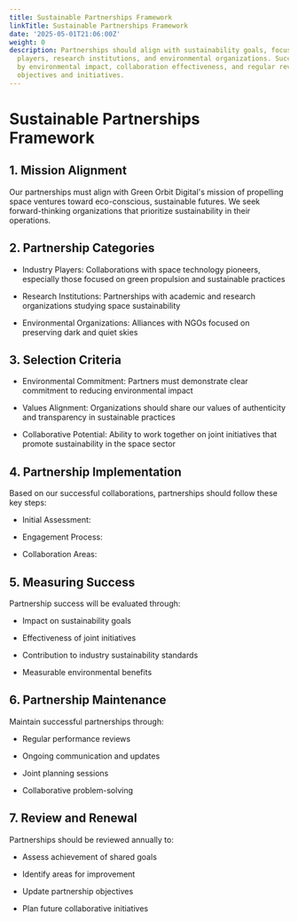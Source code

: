```yaml
---
title: Sustainable Partnerships Framework
linkTitle: Sustainable Partnerships Framework
date: '2025-05-01T21:06:00Z'
weight: 0
description: Partnerships should align with sustainability goals, focusing on industry
  players, research institutions, and environmental organizations. Success is measured
  by environmental impact, collaboration effectiveness, and regular reviews to enhance
  objectives and initiatives.
---
```



# Sustainable Partnerships Framework

## 1. Mission Alignment

Our partnerships must align with Green Orbit Digital's mission of propelling space ventures toward eco-conscious, sustainable futures. We seek forward-thinking organizations that prioritize sustainability in their operations.

## 2. Partnership Categories

- Industry Players: Collaborations with space technology pioneers, especially those focused on green propulsion and sustainable practices

- Research Institutions: Partnerships with academic and research organizations studying space sustainability

- Environmental Organizations: Alliances with NGOs focused on preserving dark and quiet skies

## 3. Selection Criteria

- Environmental Commitment: Partners must demonstrate clear commitment to reducing environmental impact

- Values Alignment: Organizations should share our values of authenticity and transparency in sustainable practices

- Collaborative Potential: Ability to work together on joint initiatives that promote sustainability in the space sector

## 4. Partnership Implementation

Based on our successful collaborations, partnerships should follow these key steps:

- Initial Assessment:

- Engagement Process:

- Collaboration Areas:

## 5. Measuring Success

Partnership success will be evaluated through:

- Impact on sustainability goals

- Effectiveness of joint initiatives

- Contribution to industry sustainability standards

- Measurable environmental benefits

## 6. Partnership Maintenance

Maintain successful partnerships through:

- Regular performance reviews

- Ongoing communication and updates

- Joint planning sessions

- Collaborative problem-solving

## 7. Review and Renewal

Partnerships should be reviewed annually to:

- Assess achievement of shared goals

- Identify areas for improvement

- Update partnership objectives

- Plan future collaborative initiatives